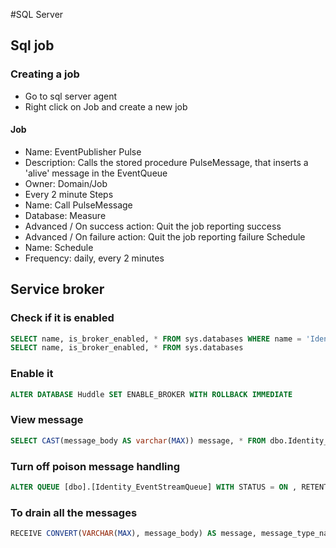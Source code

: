 #SQL Server

## Sql job
### Creating a job

* Go to sql server agent
* Right click on Job and create a new job

#### Job
* Name: EventPublisher Pulse
* Description: Calls the stored procedure PulseMessage, that inserts a 'alive' message in the EventQueue
* Owner: Domain/Job
* Every 2 minute
Steps
* Name: Call PulseMessage
* Database: Measure
* Advanced / On success action: Quit the job reporting success
* Advanced / On failure action: Quit the job reporting failure
Schedule
* Name: Schedule
* Frequency: daily, every 2 minutes

## Service broker

### Check if it is enabled
```sql
SELECT name, is_broker_enabled, * FROM sys.databases WHERE name = 'IdentityTestDatabase'
SELECT name, is_broker_enabled, * FROM sys.databases
```

### Enable it
```sql
ALTER DATABASE Huddle SET ENABLE_BROKER WITH ROLLBACK IMMEDIATE 
```

### View message 
```sql
SELECT CAST(message_body AS varchar(MAX)) message, * FROM dbo.Identity_EventStreamQueue
```

### Turn off poison message handling
```sql
ALTER QUEUE [dbo].[Identity_EventStreamQueue] WITH STATUS = ON , RETENTION = OFF, POISON_MESSAGE_HANDLING (STATUS = OFF) 
```

### To drain all the messages
```sql
RECEIVE CONVERT(VARCHAR(MAX), message_body) AS message, message_type_name, conversation_handle FROM Identity_EventStreamQueue
```